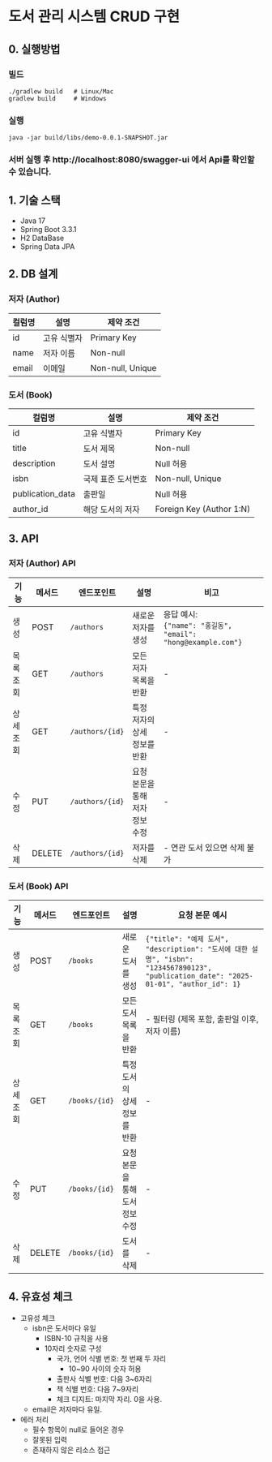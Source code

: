 # 도서 관리 시스템 CRUD 구현

## 0. 실행방법

### 빌드

```shell
./gradlew build   # Linux/Mac
gradlew build     # Windows
```

### 실행

```shell
java -jar build/libs/demo-0.0.1-SNAPSHOT.jar
```

### 서버 실행 후 http://localhost:8080/swagger-ui 에서 Api를 확인할 수 있습니다.

## 1. 기술 스택

- Java 17
- Spring Boot 3.3.1
- H2 DataBase
- Spring Data JPA

## 2. DB 설계

### 저자 (Author)

| 컬럼명   | 설명     | 제약 조건            |
|-------|--------|------------------|
| id    | 고유 식별자 | Primary Key      |
| name  | 저자 이름  | Non-null         |
| email | 이메일    | Non-null, Unique |

### 도서 (Book)

| 컬럼명              | 설명         | 제약 조건                    |
|------------------|------------|--------------------------|
| id               | 고유 식별자     | Primary Key              |
| title            | 도서 제목      | Non-null                 |
| description      | 도서 설명      | Null 허용                  |
| isbn             | 국제 표준 도서번호 | Non-null, Unique         |
| publication_data | 출판일        | Null 허용                  |
| author_id        | 해당 도서의 저자  | Foreign Key (Author 1:N) |

## 3. API

### 저자 (Author) API

| 기능    | 메서드    | 엔드포인트           | 설명                 | 비고                                                         |
|-------|--------|-----------------|--------------------|------------------------------------------------------------|
| 생성    | POST   | `/authors`      | 새로운 저자를 생성         | 응답 예시: <br/>`{"name": "홍길동", "email": "hong@example.com"}` |
| 목록 조회 | GET    | `/authors`      | 모든 저자 목록을 반환       | -                                                          |
| 상세 조회 | GET    | `/authors/{id}` | 특정 저자의 상세 정보를 반환   | -                                                          |
| 수정    | PUT    | `/authors/{id}` | 요청 본문을 통해 저자 정보 수정 | -                                                          |
| 삭제    | DELETE | `/authors/{id}` | 저자를 삭제             | - 연관 도서 있으면 삭제 불가                                          |

### 도서 (Book) API

| 기능    | 메서드    | 엔드포인트         | 설명                 | 요청 본문 예시                                                                                                                    |
|-------|--------|---------------|--------------------|-----------------------------------------------------------------------------------------------------------------------------|
| 생성    | POST   | `/books`      | 새로운 도서를 생성         | `{"title": "예제 도서", "description": "도서에 대한 설명", "isbn": "1234567890123", "publication_date": "2025-01-01", "author_id": 1}` |
| 목록 조회 | GET    | `/books`      | 모든 도서 목록을 반환       | - 필터링 (제목 포함, 출판일 이후, 저자 이름)                                                                                                |
| 상세 조회 | GET    | `/books/{id}` | 특정 도서의 상세 정보를 반환   | -                                                                                                                           |
| 수정    | PUT    | `/books/{id}` | 요청 본문을 통해 도서 정보 수정 | -                                                                                                                           |
| 삭제    | DELETE | `/books/{id}` | 도서를 삭제             | -                                                                                                                           |

## 4. 유효성 체크

- 고유성 체크
    - isbn은 도서마다 유일
        - ISBN-10 규칙을 사용
        - 10자리 숫자로 구성
            - 국가, 언어 식별 번호: 첫 번째 두 자리
                - 10~90 사이의 숫자 허용
            - 출판사 식별 번호: 다음 3~6자리
            - 책 식별 번호: 다음 7~9자리
            - 체크 디지트: 마지막 자리. 0을 사용.
    - email은 저자마다 유일.
- 에러 처리
    - 필수 항목이 null로 들어온 경우
    - 잘못된 입력
    - 존재하지 않은 리소스 접근